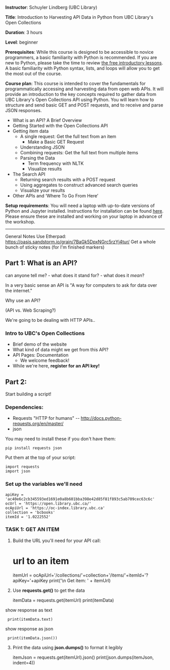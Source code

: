 **Instructor**: Schuyler Lindberg (UBC Library)

**Title**: Introduction to Harvesting API Data in Python from UBC Library's Open Collections

**Duration**: 3 hours

**Level**: beginner

**Prerequisites**: While this course is designed to be accessible to novice programmers, a basic
familiarity with Python is recommended. If you are new to Python, please take the time to review
[the free introductory lessons](https://www.codecademy.com/learn/python). A basic familiarity with Python
syntax, lists, and loops will allow you to get the most out of the course.

**Course plan**: This course is intended to cover the fundamentals for programmatically accessing and
harvesting data from open web APIs. It will provide an introduction to the key concepts required to
gather data from UBC Library's Open Collections API using Python. You will learn how to structure and
send basic GET and POST requests, and to receive and parse JSON responses.

- What is an API? A Brief Overview
- Getting Started with the Open Collections API
- Getting item data
  - A single request: Get the full text from an item
    - Make a Basic GET Request
  - Understanding JSON
  - Combining requests: Get the full text from multiple items
  - Parsing the Data
    - Term frequency with NLTK
	- Visualize results
- The Search API
  - Returning search results with a POST request
  - Using aggregates to construct advanced search queries
  - Visualize your results
- Other APIs and ‘Where To Go From Here’

**Setup requirements**: You will need a laptop with up-to-date versions of Python and Jupyter
installed. Instructions for installation can be found [here](https://jupyter.org/install.html). Please
ensure these are installed and working on your laptop in advance of the workshop.




-----

General Notes
Use Etherpad: https://oasis.sandstorm.io/grain/7BaGk5DpxNGrc5rzYj4tur/
Get a whole bunch of sticky notes (for I'm finished markers)


## Part 1: What is an API?

can anyone tell me?
    - what does it stand for?
    - what does it _mean_?
    
In a very basic sense an API is "A way for computers to ask for data over the internet."
    
Why use an API?

(API vs. Web Scraping?)
    
    
We're going to be dealing with HTTP APIs..


### Intro to UBC's Open Collections
- Brief demo of the website
- What kind of data might we get from this API?
- API Pages: Documentation
    - We welcome feedback!
- While we're here, **register for an API key!**
    


    
    
## Part 2:
Start building a script!
       
### Dependencies:
- Requests "HTTP for humans" -- http://docs.python-requests.org/en/master/
- json
    
You may need to install these if you don't have them:
    
    
    pip install requests json
    
Put them at the top of your script:

    import requests
    import json
    
    
### Set up the variables we'll need

    
    apiKey = 'ac40e6c2cb345593ed1691e0a8b601bba398e42d85f81f893c5ab709cec63c6c'
    ocUrl = 'https://open.library.ubc.ca/'
    ocApiUrl = 'https://oc-index.library.ubc.ca'
    collection = 'bcbooks'
    itemId = '1.0222552'

    
### TASK 1: GET AN ITEM
    
1. Build the URL you'll need for your API call:


    # url to an item
    itemUrl = ocApiUrl+'/collections/'+collection+'/items/'+itemId+'?apiKey='+apiKey
    print('\n Get item: ' + itemUrl)
    
    
2. Use **requests.get()** to get the data

    
    itemData = requests.get(itemUrl)
    print(itemData)
    
show response as text

     print(itemData.text)

show response as json

     print(itemData.json())
    
3. Print the data using **json.dumps()** to format it legibly


    itemJson = requests.get(itemUrl).json()
    print(json.dumps(itemJson, indent=4))
    
    
